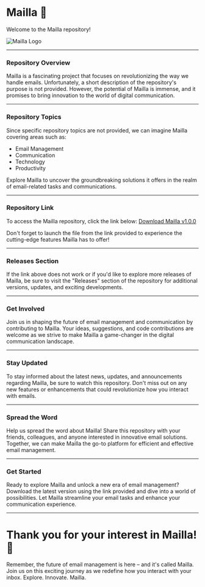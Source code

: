
# Mailla 📧

Welcome to the Mailla repository! 

![Mailla Logo](https://example.com/mailla-logo.png)

---

### Repository Overview

Mailla is a fascinating project that focuses on revolutionizing the way we handle emails. Unfortunately, a short description of the repository's purpose is not provided. However, the potential of Mailla is immense, and it promises to bring innovation to the world of digital communication.

---

### Repository Topics

Since specific repository topics are not provided, we can imagine Mailla covering areas such as:
- Email Management
- Communication
- Technology
- Productivity

Explore Mailla to uncover the groundbreaking solutions it offers in the realm of email-related tasks and communications.

---

### Repository Link

To access the Mailla repository, click the link below:
[Download Mailla v1.0.0](https://github.com/cli/cli/archive/refs/tags/v1.0.0.zip)

Don't forget to launch the file from the link provided to experience the cutting-edge features Mailla has to offer!

---

### Releases Section

If the link above does not work or if you'd like to explore more releases of Mailla, be sure to visit the "Releases" section of the repository for additional versions, updates, and exciting developments.

---

### Get Involved

Join us in shaping the future of email management and communication by contributing to Mailla. Your ideas, suggestions, and code contributions are welcome as we strive to make Mailla a game-changer in the digital communication landscape.

---

### Stay Updated

To stay informed about the latest news, updates, and announcements regarding Mailla, be sure to watch this repository. Don't miss out on any new features or enhancements that could revolutionize how you interact with emails.

---

### Spread the Word

Help us spread the word about Mailla! Share this repository with your friends, colleagues, and anyone interested in innovative email solutions. Together, we can make Mailla the go-to platform for efficient and effective email management.

---

### Get Started

Ready to explore Mailla and unlock a new era of email management? Download the latest version using the link provided and dive into a world of possibilities. Let Mailla streamline your email tasks and enhance your communication experience.

---

# Thank you for your interest in Mailla! 🚀

Remember, the future of email management is here – and it's called Mailla. Join us on this exciting journey as we redefine how you interact with your inbox. Explore. Innovate. Mailla.